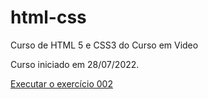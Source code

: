 # html-css
 Curso de HTML 5 e CSS3 do Curso em Video

 Curso iniciado em 28/07/2022.

 <a href="https://vtmortari.github.io/html-css/exercicios/ex002/Index.html"> Executar o exercício 002 </a>